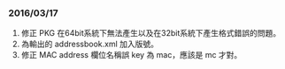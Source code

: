 ﻿### 2016/03/17
1. 修正 PKG 在64bit系統下無法產生以及在32bit系統下產生格式錯誤的問題。
2. 為輸出的 addressbook.xml 加入版號。
3. 修正 MAC address 欄位名稱誤 key 為 mac，應該是 mc 才對。